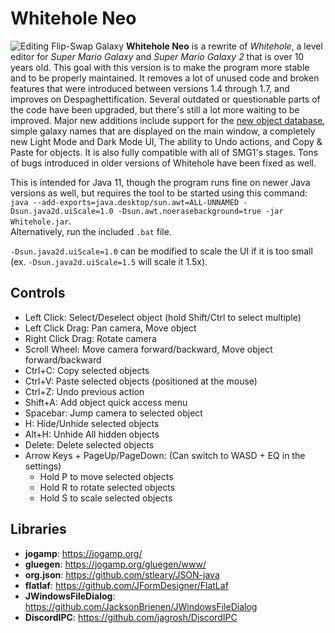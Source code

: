# Whitehole Neo
![Editing Flip-Swap Galaxy](https://github.com/SMGCommunity/Whitehole-Neo/blob/master/ExampleImage.png)
**Whitehole Neo** is a rewrite of *Whitehole*, a level editor for *Super Mario Galaxy* and *Super Mario Galaxy 2* that is over 10 years old.
This goal with this version is to make the program more stable and to be properly maintained.
It removes a lot of unused code and broken features that were introduced between versions 1.4 through 1.7, and improves on Despaghettification.
Several outdated or questionable parts of the code have been upgraded, but there's still a lot more waiting to be improved.
Major new additions include support for the [new object database](https://github.com/SMGCommunity/galaxydatabase), simple galaxy names that are displayed on the main window, a completely new Light Mode and Dark Mode UI, The ability to Undo actions, and Copy & Paste for objects.
It is also fully compatible with all of SMG1's stages. Tons of bugs introduced in older versions of Whitehole have been fixed as well.

This is intended for Java 11, though the program runs fine on newer Java versions as well, but requires the tool to be started using this command: ```java --add-exports=java.desktop/sun.awt=ALL-UNNAMED -Dsun.java2d.uiScale=1.0 -Dsun.awt.noerasebackground=true -jar Whitehole.jar```.<br/>Alternatively, run the included `.bat` file.

`-Dsun.java2d.uiScale=1.0` can be modified to scale the UI if it is too small (ex. `-Dsun.java2d.uiScale=1.5` will scale it 1.5x).

## Controls
- Left Click: Select/Deselect object (hold Shift/Ctrl to select multiple)
- Left Click Drag: Pan camera, Move object
- Right Click Drag: Rotate camera
- Scroll Wheel: Move camera forward/backward, Move object forward/backward
- Ctrl+C: Copy selected objects
- Ctrl+V: Paste selected objects (positioned at the mouse)
- Ctrl+Z: Undo previous action
- Shift+A: Add object quick access menu
- Spacebar: Jump camera to selected object
- H: Hide/Unhide selected objects
- Alt+H: Unhide All hidden objects
- Delete: Delete selected objects
- Arrow Keys + PageUp/PageDown: (Can switch to WASD + EQ in the settings)
  - Hold P to move selected objects
  - Hold R to rotate selected objects
  - Hold S to scale selected objects

## Libraries
- **jogamp**: https://jogamp.org/
- **gluegen**: https://jogamp.org/gluegen/www/
- **org.json**: https://github.com/stleary/JSON-java
- **flatlaf**: https://github.com/JFormDesigner/FlatLaf
- **JWindowsFileDialog**: https://github.com/JacksonBrienen/JWindowsFileDialog
- **DiscordIPC**: https://github.com/jagrosh/DiscordIPC
